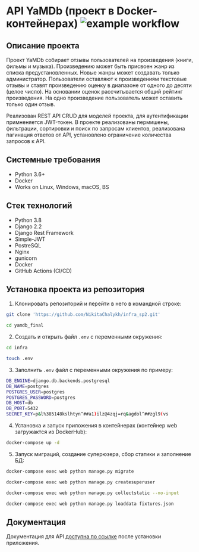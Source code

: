 API YaMDb (проект в Docker-контейнерах)
![example workflow](https://github.com/NikitaChalykh/yamdb_final/actions/workflows/yamdb_workflow.yml/badge.svg)
=====

Описание проекта
----------
Проект YaMDb собирает отзывы пользователей на произведения (книги, фильмы и музыка). Произведению может быть присвоен жанр из списка предустановленных.
Новые жанры может создавать только администратор.
Пользователи оставляют к произведениям текстовые отзывы
и ставят произведению оценку в диапазоне от одного до десяти (целое число). На основании оценок рассчитывается общий рейтинг произведения.
На одно произведение пользователь может оставить только один отзыв.

Реализован REST API CRUD для моделей проекта, для аутентификации примненяется JWT-токен.
В проекте реализованы пермишены, фильтрации, сортировки и поиск по запросам клиентов, реализована пагинация ответов от API, установлено ограничение количества запросов к API.

Системные требования
----------
* Python 3.6+
* Docker
* Works on Linux, Windows, macOS, BS

Стек технологий
----------
* Python 3.8
* Django 2.2
* Django Rest Framework
* Simple-JWT
* PostreSQL
* Nginx
* gunicorn
* Docker
* GitHub Actions (CI/CD)

Установка проекта из репозитория
----------
1. Клонировать репозиторий и перейти в него в командной строке:
```bash 
git clone 'https://github.com/NikitaChalykh/infra_sp2.git'

cd yamdb_final
```

2. Cоздать и открыть файл ```.env``` с переменными окружения:
```bash 
cd infra

touch .env
```

3. Заполнить ```.env``` файл с переменными окружения по примеру:
```bash 
DB_ENGINE=django.db.backends.postgresql
DB_NAME=postgres 
POSTGRES_USER=postgres 
POSTGRES_PASSWORD=postgres
DB_HOST=db 
DB_PORT=5432 
SECRET_KEY=p&l%385148kslhtyn^##a1)ilz@4zqj=rq&agdol^##zgl9(vs
```

4. Установка и запуск приложения в контейнерах (контейнер web загружактся из DockerHub):
```bash 
docker-compose up -d
```

5. Запуск миграций, создание суперюзера, сбор статики и заполнение БД:
```bash 
docker-compose exec web python manage.py migrate

docker-compose exec web python manage.py createsuperuser

docker-compose exec web python manage.py collectstatic --no-input 

docker-compose exec web python manage.py loaddata fixtures.json
```

Документация
----------
Документация для API [доступна по ссылке](http://localhost/redoc/) после установки приложения.

